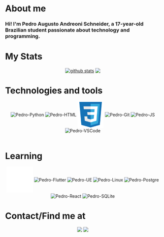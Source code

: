 # About me
### Hi! I'm **Pedro Augusto Andreoni Schneider**, a 17-year-old Brazilian student passionate about technology and programming.

# My Stats
<P align="center">
  <a href="https://github.com/PedroAugusto-Sensei/github-readme-stats"><img align="center" src="https://github-readme-stats.vercel.app/api?username=PedroAugusto-Sensei&show_icons=true&include_all_commits=true&theme=dark&hide_border=true&align=center" alt="github stats" /></a> <a href="https://github.com/PedroAugusto-Sensei/github-readme-stats"><img align="center" src="https://github-readme-stats.vercel.app/api/top-langs/?username=PedroAugusto-Sensei&layout=compact&theme=dark&hide_border=true" /></a>
</P> 

# Technologies and tools
<div align="center" style="display: inline_block">
  <img align="center" alt="Pedro-Python" height="85" width="85" src="https://cdn.jsdelivr.net/gh/devicons/devicon@latest/icons/python/python-original.svg">
  <img align="center" alt="Pedro-HTML" height="85" width="85" src="https://cdn.jsdelivr.net/gh/devicons/devicon@latest/icons/html5/html5-original.svg">
  <img align="center" alt="Pedro-CSS" height="85" width="85" src="https://raw.githubusercontent.com/devicons/devicon/master/icons/css3/css3-original.svg">
  <img align="center" alt="Pedro-Git" height="85" width="85" src="https://cdn.jsdelivr.net/gh/devicons/devicon/icons/git/git-original.svg">
  <img align="center" alt="Pedro-JS" height="85" width="85" src="https://cdn.jsdelivr.net/gh/devicons/devicon@latest/icons/javascript/javascript-original.svg">
  <img align="center" alt="Pedro-VSCode" height="85" width="85" src="https://cdn.jsdelivr.net/gh/devicons/devicon@latest/icons/vscode/vscode-original.svg">
</div>
<br>

# Learning
<div align="center" style="display: inline_block">
  <img align="center" alt="Pedro-Flask" height="85" width="85" src="./assets/flask.png">
  <img align="center" alt="Pedro-Flutter" height="85" width="85" src="https://cdn.jsdelivr.net/gh/devicons/devicon@latest/icons/flutter/flutter-plain.svg" />
  <img align="center" alt="Pedro-UE" height="85" width="85" src="https://www.pikpng.com/pngl/b/543-5434947_unreal-engine-logo-unreal-engine-logo-ico-clipart.png" />
  <img align="center" alt="Pedro-Linux" height="85" width="85" src="https://cdn.jsdelivr.net/gh/devicons/devicon@latest/icons/linux/linux-original.svg" />
  <img align="center" alt="Pedro-Postgre" height="85" width="85" src="https://cdn.jsdelivr.net/gh/devicons/devicon@latest/icons/postgresql/postgresql-original.svg" />
  <img align="center" alt="Pedro-React" height="85" width="85" src="https://cdn.jsdelivr.net/gh/devicons/devicon@latest/icons/react/react-original.svg" />
  <img align="center" alt="Pedro-SQLite" height="85" width="85" src="https://cdn.jsdelivr.net/gh/devicons/devicon@latest/icons/sqlite/sqlite-original.svg" />
</div>

# Contact/Find me at
<div align="center" style="display: inline_block"> 
  <a href="mailto:pedroaugustoas2008@gmail.com"><img src="https://img.shields.io/badge/-Gmail-%23333?style=for-the-badge&logo=gmail&logoColor=white" target="_blank"></a>
  <a href="https://www.linkedin.com/in/pedro-augusto-andreoni-schneider-697208375/"><img src="https://img.shields.io/badge/LinkedIn-0077B5?style=for-the-badge&logo=linkedin&logoColor=white"></a>
</div>
